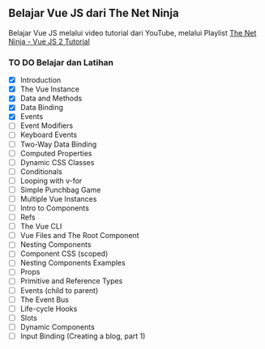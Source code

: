 ## Belajar Vue JS dari The Net Ninja
Belajar Vue JS melalui video tutorial dari YouTube, melalui Playlist [The Net Ninja - Vue JS 2 Tutorial][1]

### TO DO Belajar dan Latihan

- [x] Introduction
- [x] The Vue Instance
- [x] Data and Methods
- [x] Data Binding
- [x] Events
- [ ] Event Modifiers
- [ ] Keyboard Events
- [ ] Two-Way Data Binding
- [ ] Computed Properties
- [ ] Dynamic CSS Classes
- [ ] Conditionals
- [ ] Looping with v-for
- [ ] Simple Punchbag Game
- [ ] Multiple Vue Instances
- [ ] Intro to Components
- [ ] Refs
- [ ] The Vue CLI
- [ ] Vue Files and The Root Component
- [ ] Nesting Components
- [ ] Component CSS (scoped)
- [ ] Nesting Components Examples
- [ ] Props
- [ ] Primitive and Reference Types
- [ ] Events (child to parent)
- [ ] The Event Bus
- [ ] Life-cycle Hooks
- [ ] Slots
- [ ] Dynamic Components
- [ ] Input Binding (Creating a blog, part 1)

[1]: https://www.youtube.com/watch?v=5LYrN_cAJoA&list=PL4cUxeGkcC9gQcYgjhBoeQH7wiAyZNrYa 
